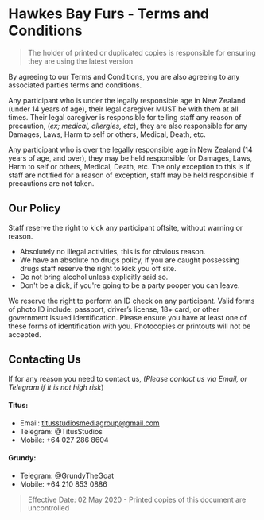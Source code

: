 # Hawkes Bay Furs - Terms and Conditions

> The holder of printed or duplicated copies is responsible for ensuring they are using the latest version

By agreeing to our Terms and Conditions, you are also agreeing to any associated parties terms and conditions.

Any participant who is under the legally responsible age in New Zealand (under 14 years of age), their legal caregiver MUST be with them at all times. Their legal caregiver is responsible for telling staff any reason of precaution, (*ex; medical, allergies, etc*), they are also responsible for any Damages, Laws, Harm to self or others, Medical, Death, etc.

Any participant who is over the legally responsible age in New Zealand (14 years of age, and over), they may be held responsible for Damages, Laws, Harm to self or others, Medical, Death, etc. The only exception to this is if staff are notified for a reason of exception, staff may be held responsible if precautions are not taken.

## Our Policy 

Staff reserve the right to kick any participant offsite, without warning or reason.

 * Absolutely no illegal activities, this is for obvious reason.
 * We have an absolute no drugs policy, if you are caught possessing drugs staff reserve the right to kick you off site.
 * Do not bring alcohol unless explicitly said so.
 * Don't be a dick, if you're going to be a party pooper you can leave.

We reserve the right to perform an ID check on any participant. Valid forms of photo ID include: passport, driver’s license, 18+ card, or other government issued identification. Please ensure you have at least one of these forms of identification with you. Photocopies or printouts will not be accepted.
 
## Contacting Us

If for any reason you need to contact us, (*Please contact us via Email, or Telegram if it is not high risk*)

#### Titus:
 * Email: titusstudiosmediagroup@gmail.com
 * Telegram: @TitusStudios
 * Mobile: +64 027 286 8604

#### Grundy:
 * Telegram: @GrundyTheGoat
 * Mobile: +64 210 853 0886


> Effective Date: 02 May 2020 - Printed copies of this document are uncontrolled
